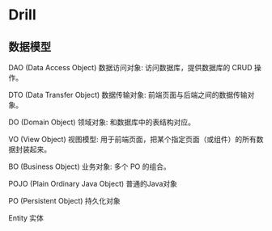 Drill
===============

## 数据模型

DAO (Data Access Object) 数据访问对象: 访问数据库，提供数据库的 CRUD 操作。

DTO (Data Transfer Object) 数据传输对象: 前端页面与后端之间的数据传输对象。

DO (Domain Object) 领域对象: 和数据库中的表结构对应。

VO (View Object) 视图模型: 用于前端页面，把某个指定页面（或组件）的所有数据封装起来。

BO (Business Object) 业务对象: 多个 PO 的组合。

POJO (Plain Ordinary Java Object) 普通的Java对象

PO (Persistent Object) 持久化对象

Entity 实体